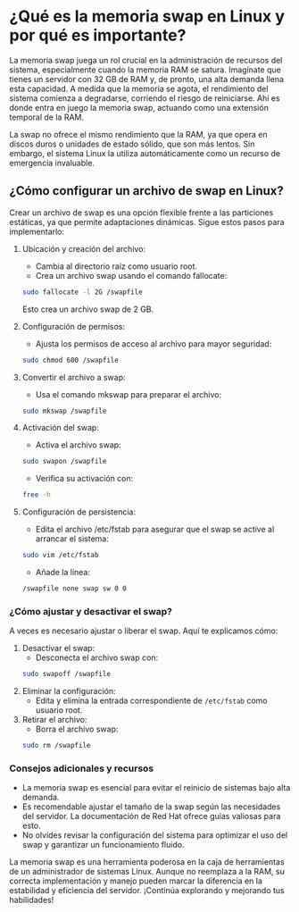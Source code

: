 # ¿Qué es la memoria swap en Linux y por qué es importante?
La memoria swap juega un rol crucial en la administración de recursos del sistema, especialmente cuando la memoria RAM se satura. Imagínate que tienes un servidor con 32 GB de RAM y, de pronto, una alta demanda llena esta capacidad. A medida que la memoria se agota, el rendimiento del sistema comienza a degradarse, corriendo el riesgo de reiniciarse. Ahí es donde entra en juego la memoria swap, actuando como una extensión temporal de la RAM.

La swap no ofrece el mismo rendimiento que la RAM, ya que opera en discos duros o unidades de estado sólido, que son más lentos. Sin embargo, el sistema Linux la utiliza automáticamente como un recurso de emergencia invaluable.

## ¿Cómo configurar un archivo de swap en Linux?
Crear un archivo de swap es una opción flexible frente a las particiones estáticas, ya que permite adaptaciones dinámicas. Sigue estos pasos para implementarlo:

1. Ubicación y creación del archivo:
   - Cambia al directorio raíz como usuario root.
   - Crea un archivo swap usando el comando fallocate:
    ```bash
    sudo fallocate -l 2G /swapfile
    ```
    Esto crea un archivo swap de 2 GB.

2. Configuración de permisos:
   - Ajusta los permisos de acceso al archivo para mayor seguridad:
    ~~~bash
    sudo chmod 600 /swapfile
    ~~~

3. Convertir el archivo a swap:
   - Usa el comando mkswap para preparar el archivo:
    ~~~bash
    sudo mkswap /swapfile
    ~~~

4. Activación del swap:
   - Activa el archivo swap:
    ~~~bash
    sudo swapon /swapfile
    ~~~

   - Verifica su activación con:
    ~~~bash
    free -h
    ~~~

5. Configuración de persistencia:
   - Edita el archivo /etc/fstab para asegurar que el swap se active al arrancar el sistema:
    ~~~bash
    sudo vim /etc/fstab
    ~~~
   - Añade la línea:
    ~~~bash
    /swapfile none swap sw 0 0
    ~~~

### ¿Cómo ajustar y desactivar el swap?
A veces es necesario ajustar o liberar el swap. Aquí te explicamos cómo:

1. Desactivar el swap:
   - Desconecta el archivo swap con:
    ~~~bash
    sudo swapoff /swapfile
    ~~~
2. Eliminar la configuración:
   - Edita y elimina la entrada correspondiente de `/etc/fstab` como usuario root.
3. Retirar el archivo:
   - Borra el archivo swap:
    ~~~bash
    sudo rm /swapfile
    ~~~

### Consejos adicionales y recursos
- La memoria swap es esencial para evitar el reinicio de sistemas bajo alta demanda.
- Es recomendable ajustar el tamaño de la swap según las necesidades del servidor. La documentación de Red Hat ofrece guías valiosas para esto.
- No olvides revisar la configuración del sistema para optimizar el uso del swap y garantizar un funcionamiento fluido.

La memoria swap es una herramienta poderosa en la caja de herramientas de un administrador de sistemas Linux. Aunque no reemplaza a la RAM, su correcta implementación y manejo pueden marcar la diferencia en la estabilidad y eficiencia del servidor. ¡Continúa explorando y mejorando tus habilidades!